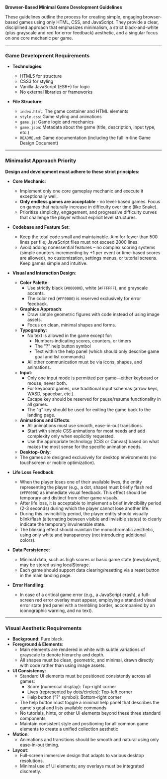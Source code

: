 **Browser-Based Minimal Game Development Guidelines**

These guidelines outline the process for creating simple, engaging browser-based games using only HTML, CSS, and JavaScript. They provide a clear, disciplined approach that emphasizes minimalism, a strict black-and-white (plus grayscale and red for error feedback) aesthetic, and a singular focus on one core mechanic per game.

---

### Game Development Requirements

- **Technologies**:

  - HTML5 for structure
  - CSS3 for styling
  - Vanilla JavaScript (ES6+) for logic
  - No external libraries or frameworks

- **File Structure**:
  - `index.html`: The game container and HTML elements
  - `style.css`: Game styling and animations
  - `game.js`: Game logic and mechanics
  - `game.json`: Metadata about the game (title, description, input type, etc.)
  - `README.md`: Game documentation (including the full in-line Game Design Document)

---

### Minimalist Approach Priority

**Design and development must adhere to these strict principles:**

- **Core Mechanic**:

  - Implement only one core gameplay mechanic and execute it exceptionally well.
  - **Only endless games are acceptable** - no level-based games. Focus on games that naturally increase in difficulty over time (like Snake).
  - Prioritize simplicity, engagement, and progressive difficulty curves that challenge the player without explicit level structures.

- **Codebase and Feature Set**:
  - Keep the total code small and maintainable. Aim for fewer than 500 lines per file; JavaScript files must not exceed 2000 lines.
  - Avoid adding nonessential features – no complex scoring systems (simple counters incrementing by +1 per event or time-based scores are allowed), no customization, settings menus, or tutorial screens. Keep games simple and intuitive.
- **Visual and Interaction Design**:

  - **Color Palette**:
    - Use strictly black (`#000000`), white (`#FFFFFF`), and grayscale accents.
    - The color red (`#FF0000`) is reserved exclusively for error feedback.
  - **Graphics Approach**:
    - Draw simple geometric figures with code instead of using image assets.
    - Focus on clean, minimal shapes and forms.
  - **Typography**:
    - No text is allowed in the game except for:
      - Numbers indicating scores, counters, or timers
      - The "?" help button symbol
      - Text within the help panel (which should only describe game goal and list commands)
    - All other communication must be via icons, shapes, and animations.
  - **Input**:
    - Only one input mode is permitted per game—either keyboard or mouse, never both.
    - For keyboard games, use traditional input schemas (arrow keys, WASD, spacebar, etc.).
    - Escape key should be reserved for pause/resume functionality in all games.
    - The "q" key should be used for exiting the game back to the landing page.
  - **Animations and Effects**:
    - All animations must use smooth, ease-in-out transitions.
    - Start with simple CSS animations for most needs and add complexity only when explicitly requested.
    - Use the appropriate technology (CSS or Canvas) based on what makes the most sense for the specific animation needs.
  - **Desktop-Only**:
   - The games are designed exclusively for desktop environments (no touchscreen or mobile optimization).
 - **Life Loss Feedback**:
   - When the player loses one of their available lives, the entity representing the player (e.g., a dot, shape) must briefly flash red (`#FF0000`) as immediate visual feedback. This effect should be temporary and distinct from other game visuals.
   - After life loss, it is acceptable to implement a brief invincibility period (2-3 seconds) during which the player cannot lose another life.
   - During this invincibility period, the player entity should visually blink/flash (alternating between visible and invisible states) to clearly indicate the temporary invulnerable state.
   - The blinking effect should maintain the monochromatic aesthetic, using only white and transparency (not introducing additional colors).

- **Data Persistence**:

  - Minimal data, such as high scores or basic game state (new/played), may be stored using localStorage.
  - Each game should support data clearing/resetting via a reset button in the main landing page.

- **Error Handling**:
  - In case of a critical game error (e.g., a JavaScript crash), a full-screen red error overlay must appear, employing a standard visual error state (red panel with a trembling border, accompanied by an iconographic warning, and no text).

---

### Visual Aesthetic Requirements

- **Background**: Pure black.
- **Foreground & Elements**:
  - Main elements are rendered in white with subtle variations of grayscale to denote hierarchy and depth.
  - All shapes must be clean, geometric, and minimal, drawn directly with code rather than using image assets.
- **UI Consistency**:
  - Standard UI elements must be positioned consistently across all games:
    - Score (numerical display): Top-right corner
    - Lives (represented by dots/circles): Top-left corner
    - Help button ("?" symbol): Bottom-right corner
  - The help button must toggle a minimal help panel that describes the game's goal and lists available commands
  - No tutorials, hints, or other UI elements beyond these three standard components
  - Maintain consistent style and positioning for all common game elements to create a unified collection aesthetic
- **Motion**:
  - Animations and transitions should be smooth and natural using only ease-in-out timing.
- **Layout**:
  - Full-screen immersive design that adapts to various desktop resolutions.
  - Minimal use of UI elements; any overlays must be integrated discreetly.